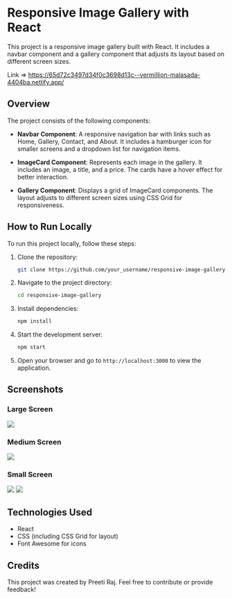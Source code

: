 # Responsive Image Gallery with React

This project is a responsive image gallery built with React. It includes a navbar component and a gallery component that adjusts its layout based on different screen sizes.

Link => https://65d72c3497d34f0c3698d13c--vermillion-malasada-4404ba.netlify.app/

## Overview

The project consists of the following components:

- **Navbar Component**: A responsive navigation bar with links such as Home, Gallery, Contact, and About. It includes a hamburger icon for smaller screens and a dropdown list for navigation items.

- **ImageCard Component**: Represents each image in the gallery. It includes an image, a title, and a price. The cards have a hover effect for better interaction.

- **Gallery Component**: Displays a grid of ImageCard components. The layout adjusts to different screen sizes using CSS Grid for responsiveness.

## How to Run Locally

To run this project locally, follow these steps:

1. Clone the repository:

   ```bash
   git clone https://github.com/your_username/responsive-image-gallery.git
   ```

2. Navigate to the project directory:

   ```bash
   cd responsive-image-gallery
   ```

3. Install dependencies:

   ```bash
   npm install
   ```

4. Start the development server:

   ```bash
   npm start
   ```

5. Open your browser and go to `http://localhost:3000` to view the application.

## Screenshots

### Large Screen
<img src="./src/images/large.png" />

### Medium Screen
<img src="./src/images/medium.png" />

### Small Screen
<img src="./src/images/small.png" />
<img src="./src/images/smallnav.png" />

## Technologies Used

- React
- CSS (including CSS Grid for layout)
- Font Awesome for icons

## Credits

This project was created by Preeti Raj. Feel free to contribute or provide feedback!

